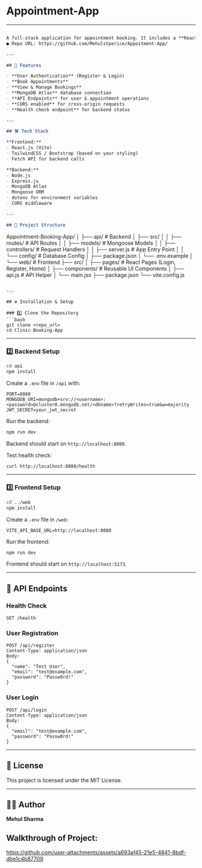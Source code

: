 # Appointment-App
---

```markdown

A full-stack application for appointment booking. It includes a **React.js** frontend and an **Express.js + MongoDB Atlas** backend.
● Repo URL: https://github.com/Mehulstperice/Appoitment-App/

---

## 🚀 Features

- **User Authentication** (Register & Login)
- **Book Appointments**
- **View & Manage Bookings**
- **MongoDB Atlas** database connection
- **API Endpoints** for user & appointment operations
- **CORS enabled** for cross-origin requests
- **Health check endpoint** for backend status

---

## 🛠️ Tech Stack

**Frontend:**
- React.js (Vite)
- TailwindCSS / Bootstrap (based on your styling)
- Fetch API for backend calls

**Backend:**
- Node.js
- Express.js
- MongoDB Atlas
- Mongoose ORM
- dotenv for environment variables
- CORS middleware

---

## 📂 Project Structure

```

Appointment-Booking-App/
│
├── api/                  # Backend
│   ├── src/
│   │   ├── routes/       # API Routes
│   │   ├── models/       # Mongoose Models
│   │   ├── controllers/  # Request Handlers
│   │   ├── server.js     # App Entry Point
│   │   └── config/       # Database Config
│   ├── package.json
│   └── .env.example
│
└── web/                  # Frontend
├── src/
│   ├── pages/        # React Pages (Login, Register, Home)
│   ├── components/   # Reusable UI Components
│   ├── api.js        # API Helper
│   └── main.jsx
├── package.json
└── vite.config.js

````

---

## ⚙️ Installation & Setup

### 1️⃣ Clone the Repository
```bash
git clone <repo_url>
cd Clinic-Booking-App
````

---

### 2️⃣ Backend Setup

```bash
cd api
npm install
```

Create a `.env` file in `/api` with:

```
PORT=8080
MONGODB_URI=mongodb+srv://<username>:<password>@cluster0.mongodb.net/<dbname>?retryWrites=true&w=majority
JWT_SECRET=your_jwt_secret
```

Run the backend:

```bash
npm run dev
```

Backend should start on `http://localhost:8080`.

Test health check:

```bash
curl http://localhost:8080/health
```

---

### 3️⃣ Frontend Setup

```bash
cd ../web
npm install
```

Create a `.env` file in `/web`:

```
VITE_API_BASE_URL=http://localhost:8080
```

Run the frontend:

```bash
npm run dev
```

Frontend should start on `http://localhost:5173`.

---

## 📌 API Endpoints

### Health Check

```
GET /health
```

### User Registration

```
POST /api/register
Content-Type: application/json
Body:
{
  "name": "Test User",
  "email": "test@example.com",
  "password": "Passw0rd!"
}
```

### User Login

```
POST /api/login
Content-Type: application/json
Body:
{
  "email": "test@example.com",
  "password": "Passw0rd!"
}
```

---

## 📄 License

This project is licensed under the MIT License.

---

## 👨‍💻 Author

**Mehul Sharma**

## Walkthrough of Project:


https://github.com/user-attachments/assets/a693af45-21e5-4841-8bdf-dbe1c4b87709



